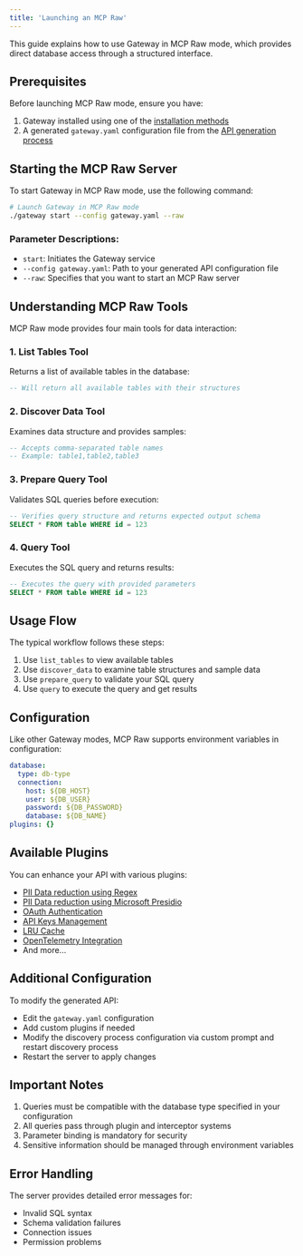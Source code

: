 ```yaml
---
title: 'Launching an MCP Raw'
---
```


This guide explains how to use Gateway in MCP Raw mode, which provides direct database access through a structured interface.

## Prerequisites

Before launching MCP Raw mode, ensure you have:

1. Gateway installed using one of the [installation methods](/docs/content/getting-started/installation)
2. A generated `gateway.yaml` configuration file from the [API generation process](/docs/content/getting-started/generating-api)

## Starting the MCP Raw Server

To start Gateway in MCP Raw mode, use the following command:

```bash
# Launch Gateway in MCP Raw mode
./gateway start --config gateway.yaml --raw
```

### Parameter Descriptions:

- `start`: Initiates the Gateway service
- `--config gateway.yaml`: Path to your generated API configuration file
- `--raw`: Specifies that you want to start an MCP Raw server

## Understanding MCP Raw Tools

MCP Raw mode provides four main tools for data interaction:

### 1. List Tables Tool

Returns a list of available tables in the database:

```sql
-- Will return all available tables with their structures
```

### 2. Discover Data Tool

Examines data structure and provides samples:

```sql
-- Accepts comma-separated table names
-- Example: table1,table2,table3
```

### 3. Prepare Query Tool

Validates SQL queries before execution:

```sql
-- Verifies query structure and returns expected output schema
SELECT * FROM table WHERE id = 123
```

### 4. Query Tool

Executes the SQL query and returns results:

```sql
-- Executes the query with provided parameters
SELECT * FROM table WHERE id = 123
```

## Usage Flow

The typical workflow follows these steps:

1. Use `list_tables` to view available tables
2. Use `discover_data` to examine table structures and sample data
3. Use `prepare_query` to validate your SQL query
4. Use `query` to execute the query and get results

## Configuration

Like other Gateway modes, MCP Raw supports environment variables in configuration:

```yaml
database:
  type: db-type
  connection:
    host: ${DB_HOST}
    user: ${DB_USER}
    password: ${DB_PASSWORD}
    database: ${DB_NAME}
plugins: {}
```

## Available Plugins

You can enhance your API with various plugins:
- <a href="../../plugins/pii_remover/"> PII Data reduction using Regex </a>
- <a href="../../plugins/presidio_anonymizer/"> PII Data reduction using Microsoft Presidio</a>
- <a href="../../plugins/oauth/"> OAuth Authentication</a>
- <a href="../../plugins/api_keys/"> API Keys Management</a>
- <a href="../../plugins/lru_cache/"> LRU Cache</a>
- <a href="../../plugins/otel/"> OpenTelemetry Integration</a>
- And more...


## Additional Configuration

To modify the generated API:
- Edit the `gateway.yaml` configuration
- Add custom plugins if needed
- Modify the discovery process configuration via custom prompt and restart discovery process
- Restart the server to apply changes

## Important Notes

1. Queries must be compatible with the database type specified in your configuration
2. All queries pass through plugin and interceptor systems
3. Parameter binding is mandatory for security
4. Sensitive information should be managed through environment variables

## Error Handling

The server provides detailed error messages for:
- Invalid SQL syntax
- Schema validation failures
- Connection issues
- Permission problems

